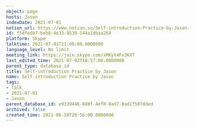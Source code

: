 ```yaml
---
object: page
hosts: Jason
indexDate: 2021-07-01
notion_url: https://www.notion.so/Self-introduction-Practice-by-Jason-f5dfedb7beb84e339539144a1dbaa264
id: f5dfedb7-beb8-4e33-9539-144a1dbaa264
platform: Skype
talktime: 2021-07-01T21:00:00.0000000
language_level: No limit
meeting_link: https://join.skype.com/xMKyV4Fx3KXT
last_edited_time: 2021-07-02T18:57:00.0000000
parent_type: database_id
title: Self-introduction Practice by Jason
name: Self-introduction Practice by Jason
tags:
- Talk
- 2021-07-01
- Jason
parent_database_id: e9339446-880f-4ef0-8ad7-8ad1f507dded
archived: false
created_time: 2021-06-28T20:56:00.0000000
---
```







